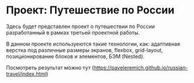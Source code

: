 # Проект: Путешествие по России

Здесь будет представлен проект о путешествии по России разработанный в рамках третьей проектной работы.

В данном проекте используеются такие технологии, как: адаптивная верстка под различные размеры экранов, flexbox, grid-layout, позиционирование блоков и элементов, БЭМ (Nested).

Посмотреть результат можно тут (https://paveleremich.github.io/russian-travel/index.html)
